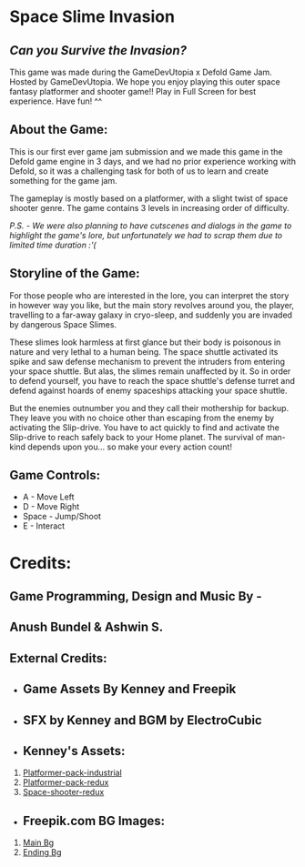 # Space Slime Invasion
## *Can you Survive the Invasion?* 

This game was made during the GameDevUtopia x Defold Game Jam.
Hosted by GameDevUtopia. We hope you enjoy playing this outer space fantasy platformer and shooter game!!
Play in Full Screen for best experience. Have fun! ^^

## About the Game:
This is our first ever game jam submission and we made this game in the Defold game engine in 3 days, and we had no prior experience working with Defold, so it was a challenging task for both of us to learn and create something for the game jam.

The gameplay is mostly based on a platformer, with a slight twist of space shooter genre. The game contains 3 levels in increasing order of difficulty. 

*P.S. - We were also planning to have cutscenes and dialogs in the game to highlight the game's lore, but unfortunately we had to scrap them due to limited time duration :'(*


## Storyline of the Game:
For those people who are interested in the lore, you can interpret the story in however way you like, but the main story revolves around you, the player, travelling to a far-away galaxy in cryo-sleep, and suddenly you are invaded by dangerous Space Slimes.

These slimes look harmless at first glance but their body is poisonous in nature and very lethal to a human being. The space shuttle activated its spike and saw defense mechanism to prevent the intruders from entering your space shuttle. But alas, the slimes remain unaffected by it. So in order to defend yourself, you have to reach the space shuttle's defense turret and defend against hoards of enemy spaceships attacking your space shuttle. 

But the enemies outnumber you and they call their mothership for backup. They leave you with no choice other than escaping from the enemy by activating the Slip-drive. You have to act quickly to find and activate the Slip-drive to reach safely back to your Home planet. The survival of man-kind depends upon you... so make your every action count!

## Game Controls: 
- A - Move Left
- D - Move Right
- Space - Jump/Shoot
- E - Interact


# **Credits**:
## Game Programming, Design and Music By -
## Anush Bundel & Ashwin S.

## External Credits:
- ## Game Assets By Kenney and Freepik
- ## **SFX by Kenney and BGM by ElectroCubic**

- ## **Kenney's Assets**:
1. [Platformer-pack-industrial](https://www.kenney.nl/assets/platformer-pack-industrial)
2. [Platformer-pack-redux](https://www.kenney.nl/assets/platformer-pack-redux)
3. [Space-shooter-redux](https://www.kenney.nl/assets/space-shooter-redux)

- ## **Freepik.com BG Images**:
1. [Main Bg](https://www.freepik.com/free-vector/gradient-galaxy-background_14658063.htm#query=outer%20space%20background&position=2&from_view=keyword&track=ais&uuid=ea7477d0-1004-44ef-a69c-5605a193d111)
2. [Ending Bg](https://www.freepik.com/free-vector/realistic-galaxy-background_14960493.htm#pag...)
